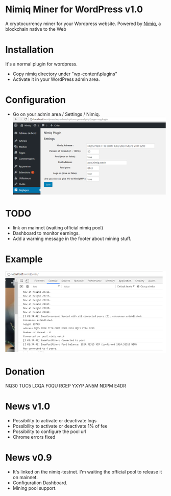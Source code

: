 # Nimiq Miner for WordPress v1.0

A cryptocurrency miner for your Wordpress website. Powered by [Nimiq](https://www.nimiq.com), a blockchain native to the Web


# Installation

It's a normal plugin for wordpress.

- Copy nimiq directory under "wp-content\plugins\"
- Activate it in your WordPress admin area.

# Configuration

- Go on your admin area / Settings / Nimiq.
![Settings](/set.png)


# TODO

- link on mainnet (waiting official nimiq pool)
- Dashboard to monitor earnings.
- Add a warning message in the footer about mining stuff.


# Example

![Settings](/pool.png)

# Donation

NQ30 TUC5 LCQA F0QU RCEP YXYP AN5M NDPM E4DR

# News v1.0
- Possibility to activate or deactivate logs
- Possibility to activate or deactivate 1% of fee
- Possibility to configure the pool url   
- Chrome errors fixed

# News v0.9
- It's linked on the nimiq-testnet. I'm waiting the official pool to release it on mainnet. 
- Configuration Dashboard.
- Mining pool support.